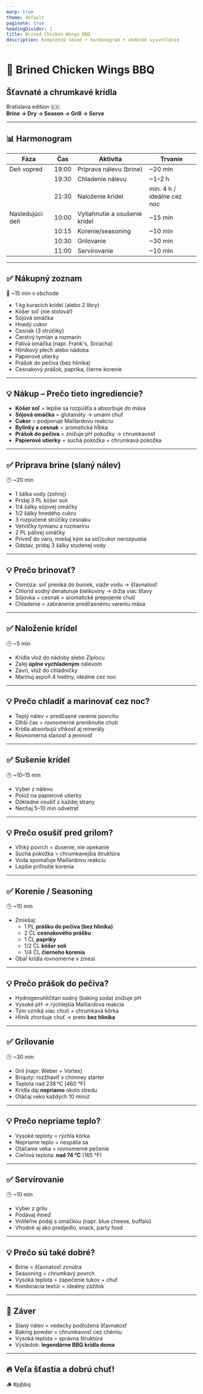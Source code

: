 ```yaml
---
marp: true
theme: default
paginate: true
headingDivider: 1
title: Brined Chicken Wings BBQ
description: Kompletný návod + harmonogram + vedecké vysvetlenie
---
```


# 🍗 Brined Chicken Wings BBQ  
## Šťavnaté a chrumkavé krídla  
Bratislava edition 🇸🇰  
**Brine → Dry → Season → Grill → Serve**

---

## 📊 Harmonogram

| Fáza       | Čas       | Aktivita                   | Trvanie      |
|------------|-----------|----------------------------|--------------|
| Deň vopred | 19:00     | Príprava nálevu (brine)     | ~20 min      |
|            | 19:30     | Chladenie nálevu           | ~1–2 h       |
|            | 21:30     | Naloženie krídel            | min. 4 h / ideálne cez noc |
| Nasledujúci deň | 10:00 | Vytiahnutie a osušenie krídel | ~15 min |
|            | 10:15     | Korenie/seasoning           | ~10 min      |
|            | 10:30     | Grilovanie                  | ~30 min      |
|            | 11:00     | Servírovanie                | ~10 min      |

---

## ✅ Nákupný zoznam  
🛒 ~15 min v obchode

- 1 kg kuracích krídel (alebo 2 libry)
- Kóšer soľ (nie stolová!)
- Sójová omáčka
- Hnedý cukor
- Cesnak (3 strúčiky)
- Čerstvý tymian a rozmarín
- Pálivá omáčka (napr. Frank's, Sriracha)
- Hliníkový plech alebo nádoba
- Papierové utierky
- Prášok do pečiva (bez hliníka)
- Cesnakový prášok, paprika, čierne korenie

---

## 💡 Nákup – Prečo tieto ingrediencie?

- **Kóšer soľ** = lepšie sa rozpúšťa a absorbuje do mäsa  
- **Sójová omáčka** = glutamáty → umami chuť  
- **Cukor** = podporuje Maillardovu reakciu  
- **Bylinky a cesnak** = aromatická hĺbka  
- **Prášok do pečiva** = znižuje pH pokožky → chrumkavosť  
- **Papierové utierky** = suchá pokožka = chrumkavá pokožka

---

## ✅ Príprava brine (slaný nálev)  
🕒 ~20 min

- 1 šálka vody (zohrej)
- Pridaj 3 PL kóšer soli
- 1/4 šálky sójovej omáčky  
- 1/2 šálky hnedého cukru  
- 3 rozpučené strúčiky cesnaku  
- Vetvičky tymianu a rozmarínu  
- 2 PL pálivej omáčky  
- Priveď do varu, miešaj kým sa soľ/cukor nerozpustia  
- Odstav, pridaj 3 šálky studenej vody

---

## 💡 Prečo brinovať?

- Osmóza: soľ preniká do buniek, viaže vodu → šťavnatosť  
- Chlorid sodný denaturuje bielkoviny → držia viac šťavy  
- Sójovka + cesnak = aromatické prepojenie chutí  
- Chladenie = zabránenie predčasnému vareniu mäsa

---

## ✅ Naloženie krídel  
🕒 ~5 min

- Krídla vlož do nádoby alebo Ziplocu  
- Zalej **úplne vychladeným** nálevom  
- Zavri, vlož do chladničky  
- Marinuj aspoň 4 hodiny, ideálne cez noc

---

## 💡 Prečo chladiť a marinovať cez noc?

- Teplý nálev = predčasné varenie povrchu  
- Dlhší čas = rovnomerné preniknutie chuti  
- Krídla absorbujú vlhkosť aj minerály  
- Rovnomerná slanosť a jemnosť

---

## ✅ Sušenie krídel  
🕒 ~10–15 min

- Vyber z nálevu  
- Polož na papierové utierky  
- Dôkladne osušiť z každej strany  
- Nechaj 5–10 min odvetrať

---

## 💡 Prečo osušiť pred grilom?

- Vlhký povrch = dusenie, nie opekanie  
- Suchá pokožka = chrumkavejšia štruktúra  
- Voda spomaľuje Maillardovu reakciu  
- Lepšie priľnutie korenia

---

## ✅ Korenie / Seasoning  
🕒 ~10 min

- Zmiešaj:  
  - 1 PL **prášku do pečiva (bez hliníka)**  
  - 2 ČL **cesnakového prášku**  
  - 1 ČL **papriky**  
  - 1/2 ČL **kóšer soli**  
  - 1/4 ČL **čierneho korenia**  
- Obaľ krídla rovnomerne v zmesi

---

## 💡 Prečo prášok do pečiva?

- Hydrogenuhličitan sodný (baking soda) znižuje pH  
- Vysoké pH → rýchlejšia Maillardova reakcia  
- Tým vzniká viac chuti + chrumkavá kôrka  
- Hliník zhoršuje chuť → preto **bez hliníka**

---

## ✅ Grilovanie  
🕒 ~30 min

- Gril (napr. Weber + Vortex)  
- Briquty: rozžhaviť v chimney starter  
- Teplota nad 238 °C (460 °F)  
- Krídla daj **nepriamo** okolo stredu  
- Otáčaj veko každých 10 minút

---

## 💡 Prečo nepriame teplo?

- Vysoké teploty = rýchla kôrka  
- Nepriame teplo = nespália sa  
- Otáčanie veka = rovnomerné pečenie  
- Cieľová teplota: **nad 74 °C** (165 °F)

---

## ✅ Servírovanie  
🕒 ~10 min

- Vyber z grilu  
- Podávaj ihneď  
- Voliteľne podaj s omáčkou (napr. blue cheese, buffalo)  
- Vhodné aj ako predjedlo, snack, party food

---

## 💡 Prečo sú také dobré?

- Brine = šťavnatosť zvnútra  
- Seasoning = chrumkavý povrch  
- Vysoká teplota = zapečenie tukov + chuť  
- Kombinácia textúr = ideálny zážitok

---

## 🎯 Záver

- Slaný nálev = vedecky podložená šťavnatosť  
- Baking powder = chrumkavosť cez chémiu  
- Vysoká teplota = správna štruktúra  
- Výsledok: **legendárne BBQ krídla doma**

---

## 🔥 Veľa šťastia a dobrú chuť!  

🪵 #pjbbq
